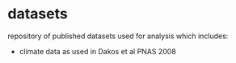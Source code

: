 datasets
========

repository of published datasets used for analysis which includes:
- climate data as used in Dakos et al PNAS 2008
